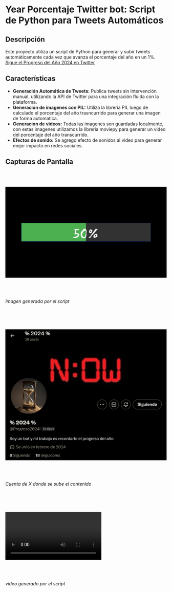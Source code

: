 # Year Porcentaje Twitter bot: Script de Python para Tweets Automáticos 

## Descripción
Este proyecto utiliza un script de Python para generar y subir tweets automáticamente cada vez que avanza el porcentaje del año en un 1%.
<br>
[Sigue el Progreso del Año 2024 en Twitter](https://x.com/Progreso2024)

## Características
- **Generación Automática de Tweets:** Publica tweets sin intervención manual, utilizando la API de Twitter para una integración fluida con la plataforma.
- **Generacion de imagenes con PIL:** Utiliza  la libreria PIL luego de calculado el porcentaje del año trasncurrido para generar una imagen de forma automatica.
- **Generacion de videos:** Todas las imagenes son guardadas localmente, con estas imagenes utilizamos la libreria moviepy para generar un video del porcentaje del año transcurrido.
- **Efectos de sonido:** Se agrego efecto de sonidos al video para generar mejor impacto en redes sociales.


## Capturas de Pantalla

<br>
<br>

![Ejemplo de Imagen generada](https://github.com/AlanJimenez353/YearPorcetageTwitterBot/blob/master/Resources/gitResources/barra_de_carga_50.png)

<br>
<br>

*Imagen generada por el script*

<br>
<br>
<br>

![Cuenta de X](https://github.com/AlanJimenez353/YearPorcetageTwitterBot/blob/master/Resources/gitResources/Account.png)

<br>
<br>

*Cuenta de X donde se sube el contenido*

<br>
<br>
<br>

![Ejemplo de Video Generado](https://github.com/AlanJimenez353/YearPorcetageTwitterBot/blob/master/Resources/gitResources/video_porcentaje.mp4)

<br>
<br>

*video generado por el script*

